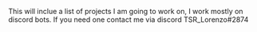 This will inclue a list of projects I am going to work on, I work mostly on discord bots. If you need one contact me via discord TSR_Lorenzo#2874
